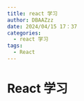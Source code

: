 ```yaml
---
title: react 学习
author: DBAAZzz
date: 2024/04/15 17：37
categories:
  - react 学习
tags:
  - React
---
```



# React 学习
